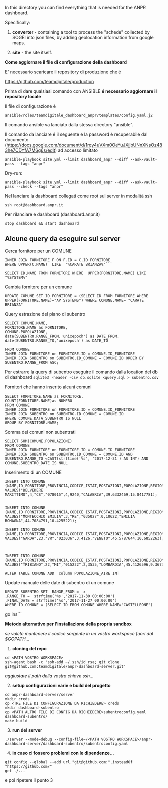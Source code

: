In this directory you can find everything that is needed for the ANPR dashboard.

Specifically:

1) **converter** - containing a tool to process the "schede" collected by SOGEI
   into json files, by adding geolocation information from google maps.

2) **site** - the site itself.


**Come aggiornare il file di configurazione della dashboard**

E' necessario scaricare il repository di produzione che é

https://github.com/teamdigitale/production

Prima di dare qualsiasi comando con ANSIBLE
**é necessario aggiornare il repository locale**

Il file di configurazione é
```
ansible/roles/teamdigitale_dashboard_anpr/templates/config.yaml.j2
```
Il comando ansible va lanciato dalla stessa directory "ansible".

Il comando da lanciare é il seguente e la password é recuperabile dal documento (https://docs.google.com/document/d/1rqy4uVXm0OeYuJXjjbUNnXNsOz483he7CDYfA7M6g6s/edit) ad accesso limitato

```
ansible-playbook site.yml --limit dashboard_anpr --diff --ask-vault-pass --tags "anpr"
```

Dry-run:
```
ansible-playbook site.yml --limit dashboard_anpr --diff --ask-vault-pass --check --tags "anpr"
```

Nel lanciare la dashboard collegati come root sul server in modalità ssh
```
ssh root@dashboard.anpr.it
```
Per rilanciare e dashboard (dashboard.anpr.it)

 ```stop dashboard && start dashboard```


 ## Alcune query da eseguire sul server
Cerca fornitore per un COMUNE

 ```SELECT C.NAME,F.NAME as NOME_FORNITORE FROM COMUNE C
INNER JOIN FORNITORE F ON F.ID = C.ID_FORNITORE
WHERE UPPER(C.NAME)  LIKE  "%CARATE BRIANZA%"```

SELECT ID,NAME FROM FORNITORE WHERE  UPPER(FORNITORE.NAME) LIKE "%SYSTEM%"

```
Cambia fornitore per un comune
```
UPDATE COMUNE SET ID_FORNITORE = (SELECT ID FROM FORNITORE WHERE  UPPER(FORNITORE.NAME)="AP SYSTEMS") WHERE COMUNE.NAME= "CARATE BRIANZA"
```


Query estrazione del piano di subentro
```
SELECT COMUNE.NAME,
FORNITORE.NAME as FORNITORE,
COMUNE.POPOLAZIONE,  
date(SUBENTRO.RANGE_FROM,'unixepoch') as DATE_FROM,
date(SUBENTRO.RANGE_TO,'unixepoch') as DATE_TO

FROM COMUNE
INNER JOIN FORNITORE on FORNITORE.ID = COMUNE.ID_FORNITORE
INNER JOIN SUBENTRO on SUBENTRO.ID_COMUNE = COMUNE.ID ORDER BY SUBENTRO.RANGE_FROM ASC;
```

Per estrarre la query di subentro eseguire il comando dalla location del db di dashboard
```sqlite3 -header -csv db.sqlite <query.sql > subentro.csv```


Fornitori che hanno inserito alcuni comuni
```
SELECT FORNITORE.NAME as FORNITORE,
COUNT(FORNITORE.NAME)as NUMERO
FROM COMUNE
INNER JOIN FORNITORE on FORNITORE.ID = COMUNE.ID_FORNITORE
INNER JOIN SUBENTRO on SUBENTRO.ID_COMUNE = COMUNE.ID
WHERE COMUNE.DATA_SUBENTRO IS NULL
GROUP BY FORNITORE.NAME;
```

Somma dei comuni non subentrati
```
SELECT SUM(COMUNE.POPOLAZIONE)
FROM COMUNE
INNER JOIN FORNITORE on FORNITORE.ID = COMUNE.ID_FORNITORE
INNER JOIN SUBENTRO on SUBENTRO.ID_COMUNE = COMUNE.ID AND SUBENTRO.RANGE_TO <CAST(strftime('%s', '2017-12-31') AS INT) AND COMUNE.SUBENTRO_DATE IS NULL  
```

Inserimento di un COMUNE
```
INSERT INTO COMUNE (NAME,ID_FORNITORE,PROVINCIA,CODICE_ISTAT,POSTAZIONI,POPOLAZIONE,REGION,LAT,LON)
VALUES("BELVEDERE MARITTIMO",4,"CS","078015",4,9240,"CALABRIA",39.6332469,15.8417781);


INSERT INTO COMUNE (NAME,ID_FORNITORE,PROVINCIA,CODICE_ISTAT,POSTAZIONI,POPOLAZIONE,REGION,LAT,LON)
VALUES("MONTECCHIO EMILIA",3,"RE","035027",0,10622,"EMILIA ROMAGNA",44.7084791,10.4255221);

INSERT INTO COMUNE (NAME,ID_FORNITORE,PROVINCIA,CODICE_ISTAT,POSTAZIONI,POPOLAZIONE,REGION,LAT,LON)
VALUES("GARDA",23,"VR","023036",3,4126,"VENETO",45.5787644,10.6852263);



INSERT INTO COMUNE (NAME,ID_FORNITORE,PROVINCIA,CODICE_ISTAT,POSTAZIONI,POPOLAZIONE,REGION,LAT,LON)
VALUES("TRIBIANO",22,"MI","015222",2,3535,"LOMBARDIA",45.4126596,9.3673043);

ALTER TABLE COMUNE ADD  column POPOLAZIONE_AIRE INT

```

Update manuale delle date di subentro di un comune
```
UPDATE SUBENTRO SET  RANGE_FROM =  x
,RANGE_TO =  strftime('%s','2017-11-30 00:00:00')
,FINAL_DATE = strftime('%s','2017-11-27 00:00:00')
WHERE ID_COMUNE = (SELECT ID FROM COMUNE WHERE NAME="CASTELLEONE")
```

go ins```

**Metodo alternativo per l'installazione della propria sandbox**

*se volete mantenere il codice sorgente in un vostro workspace fuori dal $GOPATH...*

1. **cloning del repo**
 ```
 cd <PATH VOSTRO WORKSPACE>
 ssh-agent bash -c 'ssh-add ~/.ssh/id_rsa; git clone git@github.com:teamdigitale/anpr-dashboard-server.git'
 ```
*aggiustate il path della vostra chiave ssh...*

 2. **setup configurazioni varie e build del progetto**
 ```
 cd anpr-dashboard-server/server
 mkdir creds
 cp <TRE FILE DI CONFIGURAZIONE DA RICHIEDERE> creds
 mkdir dashboard-subentro
 cp <PATH ALTRO FILE DI CONFIG DA RICHIEDERE>subentroconfig.yaml dashboard-subentro/
 make build
 ```

 3. **run del server**
 ```
 ./server --mode=debug --config-file=/<PATH VOSTRO WORKSPACE>/anpr-dashboard-server/dashboard-subentro/subentroconfig.yaml
 ```

 4. **in caso ci fossero problemi con le dipendenze...**
 ```
git config --global --add url."git@github.com:".insteadOf "https://github.com/"
get ./...
 ```
e poi ripetere il punto 3



#

